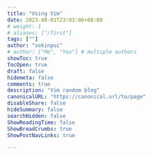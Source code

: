 ```yaml
---
title: "Using Vim"
date: 2023-08-01T23:03:06+08:00
# weight: 1
# aliases: ["/first"]
tags: [""]
author: "sokinpui"
# author: ["Me", "You"] # multiple authors
showToc: true
TocOpen: true
draft: false
hidemeta: false
comments: true
description: "Vim random blog"
canonicalURL: "https://canonical.url/to/page"
disableShare: false
hideSummary: false
searchHidden: false
ShowReadingTime: false
ShowBreadCrumbs: true
ShowPostNavLinks: true

---
```

